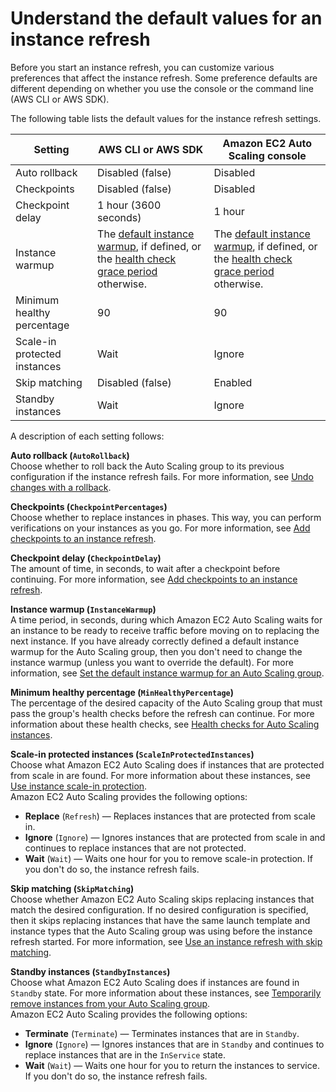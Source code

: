 # Understand the default values for an instance refresh<a name="understand-instance-refresh-default-values"></a>

Before you start an instance refresh, you can customize various preferences that affect the instance refresh\. Some preference defaults are different depending on whether you use the console or the command line \(AWS CLI or AWS SDK\)\.

The following table lists the default values for the instance refresh settings\.


| Setting | AWS CLI or AWS SDK | Amazon EC2 Auto Scaling console | 
| --- | --- | --- | 
| Auto rollback | Disabled \(false\) | Disabled | 
| Checkpoints | Disabled \(false\) | Disabled | 
| Checkpoint delay | 1 hour \(3600 seconds\) | 1 hour | 
| Instance warmup | The [default instance warmup](ec2-auto-scaling-default-instance-warmup.md), if defined, or the [health check grace period](health-check-grace-period.md) otherwise\. | The [default instance warmup](ec2-auto-scaling-default-instance-warmup.md), if defined, or the [health check grace period](health-check-grace-period.md) otherwise\. | 
| Minimum healthy percentage | 90 | 90 | 
| Scale\-in protected instances | Wait | Ignore | 
| Skip matching | Disabled \(false\) | Enabled | 
| Standby instances | Wait | Ignore | 

A description of each setting follows:

**Auto rollback \(`AutoRollback`\)**  
Choose whether to roll back the Auto Scaling group to its previous configuration if the instance refresh fails\. For more information, see [Undo changes with a rollback](instance-refresh-rollback.md)\. 

**Checkpoints \(`CheckpointPercentages`\)**  
Choose whether to replace instances in phases\. This way, you can perform verifications on your instances as you go\. For more information, see [Add checkpoints to an instance refresh](asg-adding-checkpoints-instance-refresh.md)\. 

**Checkpoint delay \(`CheckpointDelay`\)**  
The amount of time, in seconds, to wait after a checkpoint before continuing\. For more information, see [Add checkpoints to an instance refresh](asg-adding-checkpoints-instance-refresh.md)\. 

**Instance warmup \(`InstanceWarmup`\)**  
A time period, in seconds, during which Amazon EC2 Auto Scaling waits for an instance to be ready to receive traffic before moving on to replacing the next instance\. If you have already correctly defined a default instance warmup for the Auto Scaling group, then you don't need to change the instance warmup \(unless you want to override the default\)\. For more information, see [Set the default instance warmup for an Auto Scaling group](ec2-auto-scaling-default-instance-warmup.md)\.

**Minimum healthy percentage \(`MinHealthyPercentage`\)**  
The percentage of the desired capacity of the Auto Scaling group that must pass the group's health checks before the refresh can continue\. For more information about these health checks, see [Health checks for Auto Scaling instances](ec2-auto-scaling-health-checks.md)\.

**Scale\-in protected instances \(`ScaleInProtectedInstances`\)**  
Choose what Amazon EC2 Auto Scaling does if instances that are protected from scale in are found\. For more information about these instances, see [Use instance scale\-in protection](ec2-auto-scaling-instance-protection.md)\.  
Amazon EC2 Auto Scaling provides the following options:  
+ **Replace** \(`Refresh`\) — Replaces instances that are protected from scale in\.
+ **Ignore** \(`Ignore`\) — Ignores instances that are protected from scale in and continues to replace instances that are not protected\.
+ **Wait** \(`Wait`\) — Waits one hour for you to remove scale\-in protection\. If you don't do so, the instance refresh fails\.

**Skip matching \(`SkipMatching`\)**  
Choose whether Amazon EC2 Auto Scaling skips replacing instances that match the desired configuration\. If no desired configuration is specified, then it skips replacing instances that have the same launch template and instance types that the Auto Scaling group was using before the instance refresh started\. For more information, see [Use an instance refresh with skip matching](asg-instance-refresh-skip-matching.md)\. 

**Standby instances \(`StandbyInstances`\)**  
Choose what Amazon EC2 Auto Scaling does if instances are found in `Standby` state\. For more information about these instances, see [Temporarily remove instances from your Auto Scaling group](as-enter-exit-standby.md)\.  
Amazon EC2 Auto Scaling provides the following options:  
+ **Terminate** \(`Terminate`\) — Terminates instances that are in `Standby`\.
+ **Ignore** \(`Ignore`\) — Ignores instances that are in `Standby` and continues to replace instances that are in the `InService` state\.
+ **Wait** \(`Wait`\) — Waits one hour for you to return the instances to service\. If you don't do so, the instance refresh fails\.